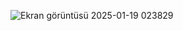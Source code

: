 ![Ekran görüntüsü 2025-01-19 023829](https://github.com/user-attachments/assets/ed94ff9c-eef3-4a4f-8bdc-f6d450e7494b)

